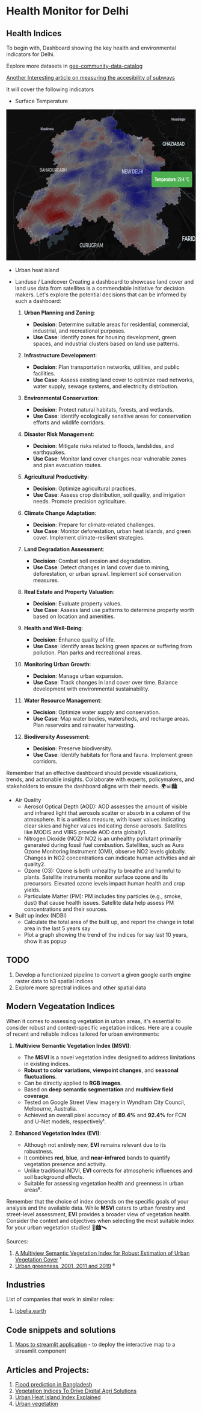 # Health Monitor for Delhi

## Health Indices
To begin with, Dashboard showing the key health and environmental indicators for Delhi. 

Explore more datasets in [gee-community-data-catalog](https://gee-community-catalog.org/changelog/)

[Another Interesting article on measuring the accesibility of subways](https://buff.ly/3WdQahO)

It will cover the following indicators
  - Surface Temperature

<img src="Delhi Surface Temperature.PNG" height=400/>

  - Urban heat island
  - Landuse / Landcover
      Creating a dashboard to showcase land cover and land use data from satellites is a commendable initiative for decision makers. Let's explore the potential decisions that can be informed by such a dashboard:

      1. **Urban Planning and Zoning**:
         - **Decision**: Determine suitable areas for residential, commercial, industrial, and recreational purposes.
         - **Use Case**: Identify zones for housing development, green spaces, and industrial clusters based on land use patterns.
      
      2. **Infrastructure Development**:
         - **Decision**: Plan transportation networks, utilities, and public facilities.
         - **Use Case**: Assess existing land cover to optimize road networks, water supply, sewage systems, and electricity distribution.
      
      3. **Environmental Conservation**:
         - **Decision**: Protect natural habitats, forests, and wetlands.
         - **Use Case**: Identify ecologically sensitive areas for conservation efforts and wildlife corridors.
      
      4. **Disaster Risk Management**:
         - **Decision**: Mitigate risks related to floods, landslides, and earthquakes.
         - **Use Case**: Monitor land cover changes near vulnerable zones and plan evacuation routes.
      
      5. **Agricultural Productivity**:
         - **Decision**: Optimize agricultural practices.
         - **Use Case**: Assess crop distribution, soil quality, and irrigation needs. Promote precision agriculture.
      
      6. **Climate Change Adaptation**:
         - **Decision**: Prepare for climate-related challenges.
         - **Use Case**: Monitor deforestation, urban heat islands, and green cover. Implement climate-resilient strategies.
      
      7. **Land Degradation Assessment**:
         - **Decision**: Combat soil erosion and degradation.
         - **Use Case**: Detect changes in land cover due to mining, deforestation, or urban sprawl. Implement soil conservation measures.
      
      8. **Real Estate and Property Valuation**:
         - **Decision**: Evaluate property values.
         - **Use Case**: Assess land use patterns to determine property worth based on location and amenities.
      
      9. **Health and Well-Being**:
         - **Decision**: Enhance quality of life.
         - **Use Case**: Identify areas lacking green spaces or suffering from pollution. Plan parks and recreational areas.
      
      10. **Monitoring Urban Growth**:
          - **Decision**: Manage urban expansion.
          - **Use Case**: Track changes in land cover over time. Balance development with environmental sustainability.
      
      11. **Water Resource Management**:
          - **Decision**: Optimize water supply and conservation.
          - **Use Case**: Map water bodies, watersheds, and recharge areas. Plan reservoirs and rainwater harvesting.
      
      12. **Biodiversity Assessment**:
          - **Decision**: Preserve biodiversity.
          - **Use Case**: Identify habitats for flora and fauna. Implement green corridors.

Remember that an effective dashboard should provide visualizations, trends, and actionable insights. Collaborate with experts, policymakers, and stakeholders to ensure the dashboard aligns with their needs. 🌍📊🏙️
  - Air Quality
      - Aerosol Optical Depth (AOD):
          AOD assesses the amount of visible and infrared light that aerosols scatter or absorb in a column of the atmosphere.
          It is a unitless measure, with lower values indicating clear skies and higher values indicating dense aerosols.
          Satellites like MODIS and VIIRS provide AOD data globally1.
      - Nitrogen Dioxide (NO2):
          NO2 is an unhealthy pollutant primarily generated during fossil fuel combustion.
          Satellites, such as Aura Ozone Monitoring Instrument (OMI), observe NO2 levels globally.
          Changes in NO2 concentrations can indicate human activities and air quality2.
      - Ozone (O3):
        Ozone is both unhealthy to breathe and harmful to plants.
        Satellite instruments monitor surface ozone and its precursors.
        Elevated ozone levels impact human health and crop yields.
      - Particulate Matter (PM):
        PM includes tiny particles (e.g., smoke, dust) that cause health issues.
        Satellite data help assess PM concentrations and their sources.
  - Built up index (NDBI)
      - Calculate the total area of the built up, and report the change in total area in the last 5 years say
      - Plot a graph showing the trend of the indices for say last 10 years, show it as popup

## TODO

1. Develop a functionized pipeline to convert a given google earth engine raster data to h3 spatial indices
2. Explore more sprectral indices and other spatial data

## Modern Vegeatation Indices

When it comes to assessing vegetation in urban areas, it's essential to consider robust and context-specific vegetation indices. Here are a couple of recent and reliable indices tailored for urban environments:

1. **Multiview Semantic Vegetation Index (MSVI)**:
   - The **MSVI** is a novel vegetation index designed to address limitations in existing indices.
   - **Robust to color variations**, **viewpoint changes**, and **seasonal fluctuations**.
   - Can be directly applied to **RGB images**.
   - Based on **deep semantic segmentation** and **multiview field coverage**.
   - Tested on Google Street View imagery in Wyndham City Council, Melbourne, Australia.
   - Achieved an overall pixel accuracy of **89.4%** and **92.4%** for FCN and U-Net models, respectively¹.

2. **Enhanced Vegetation Index (EVI)**:
   - Although not entirely new, **EVI** remains relevant due to its robustness.
   - It combines **red**, **blue**, and **near-infrared** bands to quantify vegetation presence and activity.
   - Unlike traditional NDVI, **EVI** corrects for atmospheric influences and soil background effects.
   - Suitable for assessing vegetation health and greenness in urban areas⁶.

Remember that the choice of index depends on the specific goals of your analysis and the available data. While **MSVI** caters to urban forestry and street-level assessment, **EVI** provides a broader view of vegetation health. Consider the context and objectives when selecting the most suitable index for your urban vegetation studies! 🌿🏙️🛰️

Sources:
1. [A Multiview Semantic Vegetation Index for Robust Estimation of Urban Vegetation Cover](https://www.mdpi.com/2072-4292/14/1/228) ¹
2. [Urban greenness, 2001, 2011 and 2019](https://www150.statcan.gc.ca/n1/pub/16-002-x/2021001/article/00002-eng.htm) ⁶

## Industries

List of companies that work in similar roles:
1. [lobelia.earth](https://www.lobelia.earth/)

## Code snippets and solutions
1. [Maps to streamlit application](https://github.com/opengeos/leafmap/blob/2c25d6e84a9aea2d7f820d4e27093f31f58bbf56/leafmap/foliumap.py#L1875) - to deploy the interactive map to a streamlit component


## Articles and Projects:
1. [Flood prediction in Bangladesh](https://www.omdena.com/blog/floodguard-integrating-rainfall-time-series-and-gis-data-for-flood-prediction-and-waterbody-forecasting-in-bangladesh)
2. [Vegetation Indices To Drive Digital Agri Solutions](https://eos.com/blog/vegetation-indices/#lai)
3. [Urban Heat Island Index Explained](https://kermap.com/en/urban-heat-islands-explained/)
4. [Urban vegetation](https://kermap.com/en/urban-vegetation-the-case-for-green-cities/)
